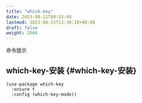 ```yaml
---
title: "which-key"
date: 2023-08-21T09:53:49
lastmod: 2023-08-21T13:30:18+08:00
draft: false
weight: 2004
---
```


命令提示 <br/>


## which-key-安装 {#which-key-安装}

```elisp
(use-package which-key
  :ensure t
  :config (which-key-mode))
```

